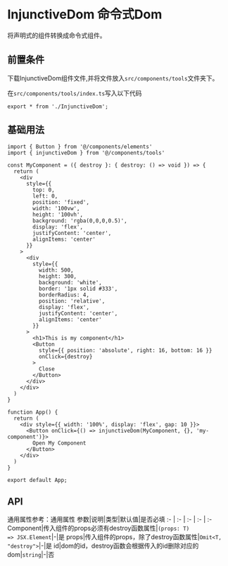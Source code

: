 # InjunctiveDom 命令式Dom
将声明式的组件转换成命令式组件。

## 前置条件
下载InjunctiveDom组件文件,并将文件放入`src/components/tools`文件夹下。

在`src/components/tools/index.ts`写入以下代码
```tsx
export * from './InjunctiveDom';
```

## 基础用法
```tsx
import { Button } from '@/components/elements'
import { injunctiveDom } from '@/components/tools'

const MyComponent = ({ destroy }: { destroy: () => void }) => {
  return (
    <div
      style={{
        top: 0,
        left: 0,
        position: 'fixed',
        width: '100vw',
        height: '100vh',
        background: 'rgba(0,0,0,0.5)',
        display: 'flex',
        justifyContent: 'center',
        alignItems: 'center'
      }}
    >
      <div
        style={{
          width: 500,
          height: 300,
          background: 'white',
          border: '1px solid #333',
          borderRadius: 4,
          position: 'relative',
          display: 'flex',
          justifyContent: 'center',
          alignItems: 'center'
        }}
      >
        <h1>This is my component</h1>
        <Button
          style={{ position: 'absolute', right: 16, bottom: 16 }}
          onClick={destroy}
        >
          Close
        </Button>
      </div>
    </div>
  )
}

function App() {
  return (
    <div style={{ width: '100%', display: 'flex', gap: 10 }}>
      <Button onClick={() => injunctiveDom(MyComponent, {}, 'my-component')}>
        Open My Component
      </Button>
    </div>
  )
}

export default App;
```

## API
通用属性参考：通用属性
参数|说明|类型|默认值|是否必填
:- | :- | :- | :- | :-
Component|传入组件的props必须有destroy函数属性|<code>(props: T) => JSX.Element</code>|-|是
props|传入组件的props，除了destroy函数属性|<code>Omit<T, "destroy"></code>|-|是
id|dom的id，destroy函数会根据传入的id删除对应的dom|<code>string</code>|-|否
